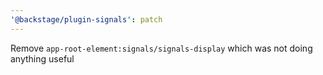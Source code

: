 ```yaml
---
'@backstage/plugin-signals': patch
---
```


Remove `app-root-element:signals/signals-display` which was not doing anything useful

